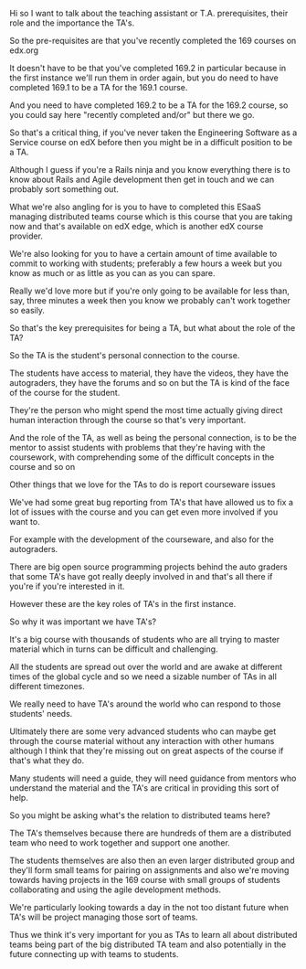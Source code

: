 Hi so I want to talk about the teaching assistant or T.A. prerequisites, their role and the importance the TA's. 

So the pre-requisites are that you've recently completed the 169 courses on edx.org

It doesn't have to be that you've completed 169.2 in particular because in the first instance we'll run them in order again, but you do need to have completed 169.1 to be a TA for the 169.1 course.

And you need to have completed 169.2 to be a TA for the 169.2 course, so you could say here "recently completed and/or" but there we go.

So that's a critical thing, if you've never taken the Engineering Software as a Service course on edX before then you might be in a difficult position to be a TA.

Although I guess if you're a Rails ninja and you know everything there is to know about Rails and Agile development then get in touch and we can probably sort something out.

What we're also angling for is you to have to completed this ESaaS managing distributed teams course which is this course that you are taking now and that's available on edX edge, which is another edX course provider.

We're also looking for you to have a certain amount of time available to commit to working with students; preferably a few hours a week but you know as much or as little as you can as you can spare.

Really we'd love more but if you're only going to be available for less than, say, three minutes a week then you know we probably can't work together so easily.

So that's the key prerequisites for being a TA, but what about the role of the TA?

So the TA is the student's personal connection to the course.

The students have access to material, they have the videos, they have the autograders, they have the forums and so on but the TA is kind of the face of the course for the student. 

They're the person who might spend the most time actually giving direct human interaction  through the course so that's very important.

And the role of the TA, as well as being the personal connection, is to be the mentor to assist students with problems that they're having with the coursework, with comprehending some of the difficult concepts in the course and so on 

Other things that we love for the TAs to do is report courseware issues 

We've had some great bug reporting from TA's that have allowed us to fix a lot of issues with the course and you can get even more involved if you want to.

For example with the development of the courseware, and also for the autograders. 

There are big open source programming projects behind the auto graders that some TA's have  got really deeply involved in and that's all there if you're if you're interested in it.

However these are the key roles of TA's in the first instance.

So why it was important we have TA's?

It's a big course with thousands of students who are all trying to master material which in turns can be difficult and challenging.

All the students are spread out over the world and are awake at different times of the global cycle and so we need a sizable number of TAs in all different timezones.

We really need to have TA's around the world who can respond to those students' needs. 

Ultimately there are some very advanced students who can maybe get through the course material without any interaction with other humans although I think that they're missing out on great aspects of the course if that's what they do.

Many students will need a guide, they will need guidance from mentors who understand the material and the TA's are critical in providing this sort of help.

So you might be asking what's the relation to distributed teams here?

The TA's themselves because there are hundreds of them are a distributed team who need to work together and support one another.

The students themselves are also then an even larger distributed group and they'll form small teams for pairing on assignments and also we're moving towards having projects in the 169 course with small groups of students collaborating and using the agile development methods.

We're particularly looking towards a day in the not too distant future when TA's will be project managing those sort of teams.

Thus we think it's very important for you as TAs to learn all about distributed teams being part of the big distributed TA team and also potentially in the future connecting up with teams to students.